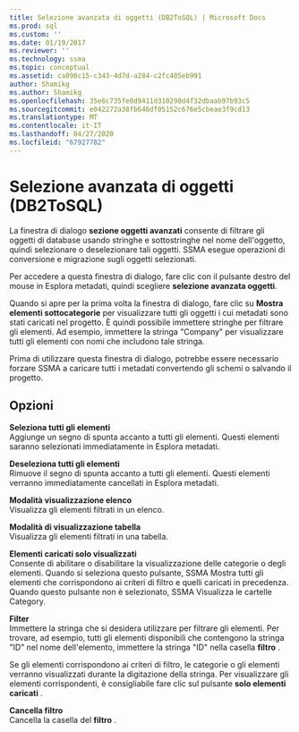 ```yaml
---
title: Selezione avanzata di oggetti (DB2ToSQL) | Microsoft Docs
ms.prod: sql
ms.custom: ''
ms.date: 01/19/2017
ms.reviewer: ''
ms.technology: ssma
ms.topic: conceptual
ms.assetid: ca098c15-c343-4d7d-a284-c2fc405eb991
author: Shamikg
ms.author: Shamikg
ms.openlocfilehash: 35e6c735fe0d9411d310298d4f32dbaab97b93c5
ms.sourcegitcommit: e042272a38fb646df05152c676e5cbeae3f9cd13
ms.translationtype: MT
ms.contentlocale: it-IT
ms.lasthandoff: 04/27/2020
ms.locfileid: "67927782"
---
```

# <a name="advanced-object-selection-db2tosql"></a>Selezione avanzata di oggetti (DB2ToSQL)
La finestra di dialogo **sezione oggetti avanzati** consente di filtrare gli oggetti di database usando stringhe e sottostringhe nel nome dell'oggetto, quindi selezionare o deselezionare tali oggetti. SSMA esegue operazioni di conversione e migrazione sugli oggetti selezionati.  
  
Per accedere a questa finestra di dialogo, fare clic con il pulsante destro del mouse in Esplora metadati, quindi scegliere **selezione avanzata oggetti**.  
  
Quando si apre per la prima volta la finestra di dialogo, fare clic su **Mostra elementi sottocategorie** per visualizzare tutti gli oggetti i cui metadati sono stati caricati nel progetto. È quindi possibile immettere stringhe per filtrare gli elementi. Ad esempio, immettere la stringa "Company" per visualizzare tutti gli elementi con nomi che includono tale stringa.  
  
Prima di utilizzare questa finestra di dialogo, potrebbe essere necessario forzare SSMA a caricare tutti i metadati convertendo gli schemi o salvando il progetto.  
  
## <a name="options"></a>Opzioni  
**Seleziona tutti gli elementi**  
Aggiunge un segno di spunta accanto a tutti gli elementi. Questi elementi saranno selezionati immediatamente in Esplora metadati.  
  
**Deseleziona tutti gli elementi**  
Rimuove il segno di spunta accanto a tutti gli elementi. Questi elementi verranno immediatamente cancellati in Esplora metadati.  
  
**Modalità visualizzazione elenco**  
Visualizza gli elementi filtrati in un elenco.  
  
**Modalità di visualizzazione tabella**  
Visualizza gli elementi filtrati in una tabella.  
  
**Elementi caricati solo visualizzati**  
Consente di abilitare o disabilitare la visualizzazione delle categorie o degli elementi. Quando si seleziona questo pulsante, SSMA Mostra tutti gli elementi che corrispondono ai criteri di filtro e quelli caricati in precedenza. Quando questo pulsante non è selezionato, SSMA Visualizza le cartelle Category.  
  
**Filter**  
Immettere la stringa che si desidera utilizzare per filtrare gli elementi. Per trovare, ad esempio, tutti gli elementi disponibili che contengono la stringa "ID" nel nome dell'elemento, immettere la stringa "ID" nella casella **filtro** .  
  
Se gli elementi corrispondono ai criteri di filtro, le categorie o gli elementi verranno visualizzati durante la digitazione della stringa. Per visualizzare gli elementi corrispondenti, è consigliabile fare clic sul pulsante **solo elementi caricati** .  
  
**Cancella filtro**  
Cancella la casella del **filtro** .  
  
